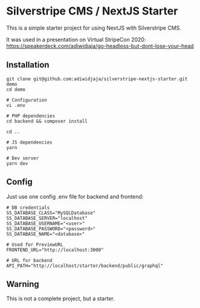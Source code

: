 # Silverstripe CMS / NextJS Starter

This is a simple starter project for using NextJS with 
Silverstripe CMS.

It was used in a presentation on Virtual StripeCon 2020:
https://speakerdeck.com/adiwidjaja/go-headless-but-dont-lose-your-head

## Installation

    git clone git@github.com:adiwidjaja/silverstripe-nextjs-starter.git demo
    cd demo
    
    # Configuration
    vi .env
     
    # PHP dependencies
    cd backend && composer install
     
    cd ..
     
    # JS dependencies
    yarn
    
    # Dev server
    yarn dev
     
## Config

Just use one config .env file for backend and frontend:

    # DB credentials
    SS_DATABASE_CLASS="MySQLDatabase"
    SS_DATABASE_SERVER="localhost"
    SS_DATABASE_USERNAME="<user>"
    SS_DATABASE_PASSWORD="<password>"
    SS_DATABASE_NAME="<database>"
    
    # Used for PreviewURL
    FRONTEND_URL="http://localhost:3000"
    
    # URL for backend
    API_PATH="http://localhost/starter/backend/public/graphql"

## Warning

This is not a complete project, but a starter.